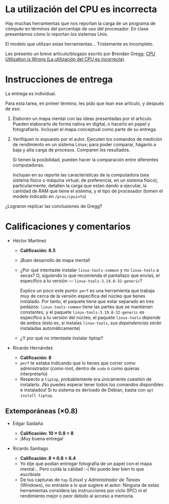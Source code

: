 # La utilización del CPU es incorrecta

Hay muchas herramientas que nos reportan la carga de un programa de
cómputo en términos del porcentaje de uso del procesador. En clase
presentamos cómo lo reportan los sistemas Unix.

El modelo que utilizan estas herramientas... Tristemente es
incompleto.

Les presento un breve artículo/blogazo escrito por Brendan Gregg:
[CPU Utilization is Wrong (La utilización del CPU es incorrecta)](http://www.brendangregg.com/blog/2017-05-09/cpu-utilization-is-wrong.html).

# Instrucciones de entrega

La entrega es individual.

Para esta tarea, en primer término, les pido que lean ese artículo, y
después de eso:

1. Elaboren un mapa mental con las ideas presentadas por el
   artículo. Pueden elaborarlo de forma nativa en digital, o hacerlo
   en papel y fotografiarlo. Incluyan el mapa conceptual como parte de
   su entrega.

2. Verifiquen lo expuesto por el autor. Ejecuten los comandos de
   medición de rendimiento en un sistema Linux; para poder comparar,
   háganlo a baja y alta carga de procesos. Comparen los resultados.

   Si tienen la posibilidad, pueden hacer la comparación entre
   diferentes computadoras.

   Incluyan en su reporte las características de la computadora (sea
   sistema físico o máquina virtual; de preferencia, en un sistema
   físico), particularmente, detallen la carga que estan dando a
   ejecutar, la cantidad de RAM que tiene el sistema, y el tipo de
   procesador (tomen el modelo indicado en `/proc/cpuinfo`)

¿Lograron replicar las conclusiones de Gregg?

# Calificaciones y comentarios

- Héctor Martínez
  - **Calificación: 8.5**
  - ¡Buen desarrollo de mapa mental!
  - ¿Por qué intentaste instalar `linux-tools-common` y no
    `linux-tools` a secas? O, siguiendo lo que recomienda el
    pantallazo que envías, el específico a tu versión —
    `linux-tools-3.19.8-32-generic`?
	
	Explico un poco este punto: `perf` es una herramienta que trabaja
    muy de cerca de la versión específica del núcleo que tienes
    instalado. Por tanto, el paquete tiene que estar separado en tres
    pedazos: `linux-tools-common` tiene las partes que se mantienen
    constantes, y el paquete `linux-tools-3.19.8-32-generic` es
    específico a tu versión del núcleo; el paquete `linux-tools`
    *depende* de ambos (esto es, si instalas `linux-tools`, sus
    *dependencias* serán instaladas automáticamente)
  - ¿Y por qué no intentaste instalar tiptop?

- Ricardo Hernández
  - **Calificación: 8**
  - `perf` te estaba indicando que lo tienes que correr como
    administrador (como root, dentro de `sudo` o como quieras
    interpretarlo)
  - Respecto a `tiptop`, probablemente era únicamente cuestión de
    instalarlo. ¡No puedes esperar tener todos los comandos
    disponibles e instalados! Si tu sistema es derivado de Debian,
    basta con `apt install tiptop`.

## Extemporáneas (×0.8)

- Edgar Saldaña
  - **Calificación: 10 × 0.8 = 8**
  - ¡Muy buena entrega!

- Ricardo Santiago
  - **Calificación: 8 × 0.8 = 6.4**
  - Yo dije que podían entregar fotografía de un papel con el mapa
    mental... Pero cuida la calidad :-( No puedo leer bien lo que
    escribiste
  - De tus capturas de `top` (Linux) y *Administrador de Tareas*
    (Windows), no entraste a lo que sugiere el autor: Ninguna de estas
    herramientas considera las instrucciones por ciclo (IPC) ni el
    rendimiento mejor o peor debido al acceso a memoria.
